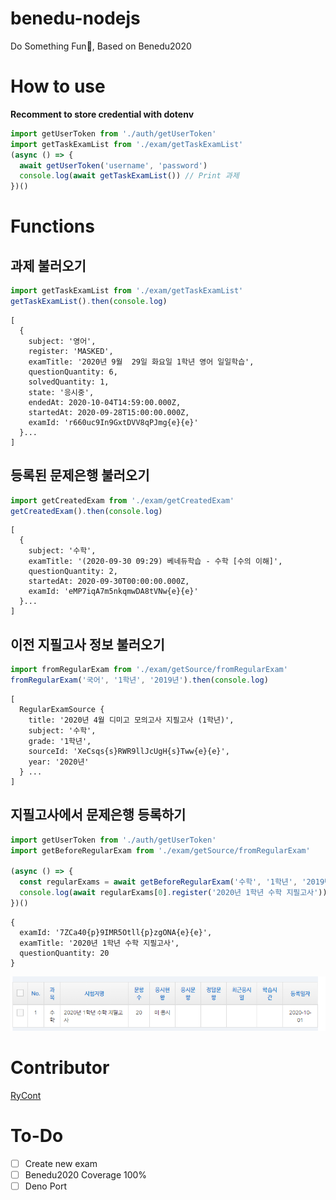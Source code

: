 # benedu-nodejs
Do Something Fun🤣, Based on Benedu2020

# How to use
**Recomment to store credential with dotenv**
```typescript
import getUserToken from './auth/getUserToken'
import getTaskExamList from './exam/getTaskExamList'
(async () => {
  await getUserToken('username', 'password')
  console.log(await getTaskExamList()) // Print 과제
})()
```

# Functions
## 과제 불러오기
```typescript
import getTaskExamList from './exam/getTaskExamList'
getTaskExamList().then(console.log)
```
```
[
  {
    subject: '영어',
    register: 'MASKED',
    examTitle: '2020년 9월  29일 화요일 1학년 영어 일일학습',
    questionQuantity: 6,
    solvedQuantity: 1,
    state: '응시중',
    endedAt: 2020-10-04T14:59:00.000Z,
    startedAt: 2020-09-28T15:00:00.000Z,
    examId: 'r660uc9In9GxtDVV8qPJmg{e}{e}'
  }...
]
```

## 등록된 문제은행 불러오기
```typescript
import getCreatedExam from './exam/getCreatedExam'
getCreatedExam().then(console.log)
```
```
[
  {
    subject: '수학',
    examTitle: '(2020-09-30 09:29) 베네듀학습 - 수학 [수의 이해]',
    questionQuantity: 2,
    startedAt: 2020-09-30T00:00:00.000Z,
    examId: 'eMP7iqA7m5nkqmwDA8tVNw{e}{e}'
  }...
]
```

## 이전 지필고사 정보 불러오기
```typescript
import fromRegularExam from './exam/getSource/fromRegularExam'
fromRegularExam('국어', '1학년', '2019년').then(console.log)
```
```
[
  RegularExamSource {
    title: '2020년 4월 디미고 모의고사 지필고사 (1학년)',
    subject: '수학',
    grade: '1학년',
    sourceId: 'XeCsqs{s}RWR9llJcUgH{s}Tww{e}{e}',
    year: '2020년'
  } ...
]
```

## 지필고사에서 문제은행 등록하기
```typescript
import getUserToken from './auth/getUserToken'
import getBeforeRegularExam from './exam/getSource/fromRegularExam'

(async () => {
  const regularExams = await getBeforeRegularExam('수학', '1학년', '2019년')
  console.log(await regularExams[0].register('2020년 1학년 수학 지필고사'))
})()
```
```
{
  examId: '7ZCa40{p}9IMR5Otll{p}zgONA{e}{e}',
  examTitle: '2020년 1학년 수학 지필고사',
  questionQuantity: 20
}
```
![](./docs/image/regular_exam_register_demo.png)
# Contributor
[RyCont](https://github.com/rycont)

# To-Do
- [ ] Create new exam
- [ ] Benedu2020 Coverage 100%
- [ ] Deno Port

